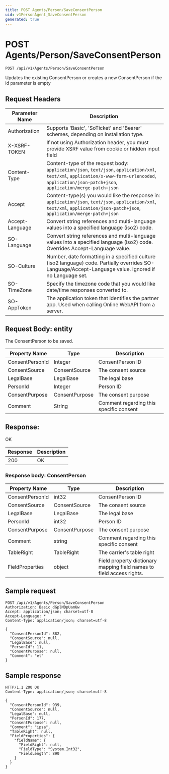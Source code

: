 ```yaml
---
title: POST Agents/Person/SaveConsentPerson
uid: v1PersonAgent_SaveConsentPerson
generated: true
---
```


# POST Agents/Person/SaveConsentPerson

```http
POST /api/v1/Agents/Person/SaveConsentPerson
```

Updates the existing ConsentPerson or creates a new ConsentPerson if the id parameter is empty








## Request Headers

| Parameter Name | Description |
|----------------|-------------|
| Authorization  | Supports 'Basic', 'SoTicket' and 'Bearer' schemes, depending on installation type. |
| X-XSRF-TOKEN   | If not using Authorization header, you must provide XSRF value from cookie or hidden input field |
| Content-Type | Content-type of the request body: `application/json`, `text/json`, `application/xml`, `text/xml`, `application/x-www-form-urlencoded`, `application/json-patch+json`, `application/merge-patch+json` |
| Accept         | Content-type(s) you would like the response in: `application/json`, `text/json`, `application/xml`, `text/xml`, `application/json-patch+json`, `application/merge-patch+json` |
| Accept-Language | Convert string references and multi-language values into a specified language (iso2) code. |
| SO-Language | Convert string references and multi-language values into a specified language (iso2) code. Overrides Accept-Language value. |
| SO-Culture | Number, date formatting in a specified culture (iso2 language) code. Partially overrides SO-Language/Accept-Language value. Ignored if no Language set. |
| SO-TimeZone | Specify the timezone code that you would like date/time responses converted to. |
| SO-AppToken | The application token that identifies the partner app. Used when calling Online WebAPI from a server. |

## Request Body: entity 

The ConsentPerson to be saved. 

| Property Name | Type |  Description |
|----------------|------|--------------|
| ConsentPersonId | Integer | ConsentPerson ID |
| ConsentSource | ConsentSource | The consent source |
| LegalBase | LegalBase | The legal base |
| PersonId | Integer | Person ID |
| ConsentPurpose | ConsentPurpose | The consent purpose |
| Comment | String | Comment regarding this specific consent |

## Response:

OK

| Response | Description |
|----------------|-------------|
| 200 | OK |

### Response body: ConsentPerson

| Property Name | Type |  Description |
|----------------|------|--------------|
| ConsentPersonId | int32 | ConsentPerson ID |
| ConsentSource | ConsentSource | The consent source |
| LegalBase | LegalBase | The legal base |
| PersonId | int32 | Person ID |
| ConsentPurpose | ConsentPurpose | The consent purpose |
| Comment | string | Comment regarding this specific consent |
| TableRight | TableRight | The carrier's table right |
| FieldProperties | object | Field property dictionary mapping field names to field access rights. |

## Sample request

```http!
POST /api/v1/Agents/Person/SaveConsentPerson
Authorization: Basic dGplMDpUamUw
Accept: application/json; charset=utf-8
Accept-Language: *
Content-Type: application/json; charset=utf-8

{
  "ConsentPersonId": 882,
  "ConsentSource": null,
  "LegalBase": null,
  "PersonId": 11,
  "ConsentPurpose": null,
  "Comment": "et"
}
```

## Sample response

```http_
HTTP/1.1 200 OK
Content-Type: application/json; charset=utf-8

{
  "ConsentPersonId": 939,
  "ConsentSource": null,
  "LegalBase": null,
  "PersonId": 177,
  "ConsentPurpose": null,
  "Comment": "ipsa",
  "TableRight": null,
  "FieldProperties": {
    "fieldName": {
      "FieldRight": null,
      "FieldType": "System.Int32",
      "FieldLength": 890
    }
  }
}
```